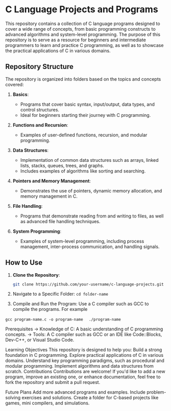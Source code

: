 # C Language Projects and Programs  

This repository contains a collection of C language programs designed to cover a wide range of concepts, from basic programming constructs to advanced algorithms and system-level programming. The purpose of this repository is to serve as a resource for beginners and intermediate programmers to learn and practice C programming, as well as to showcase the practical applications of C in various domains.  

## Repository Structure  

The repository is organized into folders based on the topics and concepts covered:  

1. **Basics**:  
   - Programs that cover basic syntax, input/output, data types, and control structures.  
   - Ideal for beginners starting their journey with C programming.  

2. **Functions and Recursion**:  
   - Examples of user-defined functions, recursion, and modular programming.  

3. **Data Structures**:  
   - Implementation of common data structures such as arrays, linked lists, stacks, queues, trees, and graphs.  
   - Includes examples of algorithms like sorting and searching.  

4. **Pointers and Memory Management**:  
   - Demonstrates the use of pointers, dynamic memory allocation, and memory management in C.  

5. **File Handling**:  
   - Programs that demonstrate reading from and writing to files, as well as advanced file handling techniques.  

6. **System Programming**:  
   - Examples of system-level programming, including process management, inter-process communication, and handling signals.  

## How to Use  

1. **Clone the Repository**:  
   ```bash
   git clone https://github.com/your-username/c-language-projects.git
2. Navigate to a Specific Folder:
    ```cd folder-name```

3. Compile and Run the Program:
Use a C compiler such as GCC to compile the programs. For example

```gcc program-name.c -o program-name ``` 
 ```  ./program-name  ```

Prerequisites
-> Knowledge of C: A basic understanding of C programming concepts.
-> Tools: A C compiler such as GCC or an IDE like Code::Blocks, Dev-C++, or Visual Studio Code.

Learning Objectives
This repository is designed to help you:
Build a strong foundation in C programming.
Explore practical applications of C in various domains.
Understand key programming paradigms, such as procedural and modular programming.
Implement algorithms and data structures from scratch.
Contributions
Contributions are welcome! If you'd like to add a new program, improve an existing one, or enhance documentation, feel free to fork the repository and submit a pull request.

Future Plans
Add more advanced programs and examples.
Include problem-solving exercises and solutions.
Create a folder for C-based projects like games, mini compilers, and simulations.
